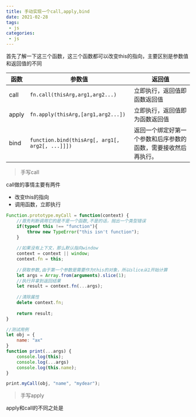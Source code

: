 ```yaml
---
title: 手动实现一个call,apply,bind
date: 2021-02-28
tags:
 - js
categories:
 - js
---
```


首先了解一下这三个函数，这三个函数都可以改变this的指向，主要区别是参数值和返回值的不同

| 函数  | 参数值                                          | 返回值                                                       |
| ----- | ----------------------------------------------- | ------------------------------------------------------------ |
| call  | `fn.call(thisArg,arg1,arg2...)`                 | 立即执行，返回值即函数返回值                                 |
| apply | `fn.apply(thisArg,[arg1,arg2...])`              | 立即执行，返回值即为函数返回值                               |
| bind  | `function.bind(thisArg[, arg1[, arg2[, ...]]])` | 返回一个绑定好第一个参数和后序参数的函数，需要接收然后再执行。 |



> 手写call 

call做的事情主要有两件

- 改变this的指向
- 调用函数，立即执行

```js
Function.prototype.myCall = function(context) {
    //首先判断调用它的是不是一个函数,不是的话，抛出一个类型错误
    if(typeof this !== "function"){
        throw new TypeError("this isn't function");
    }
    
    //如果没有上下文，那么默认指向window
    context = context || window;
    context.fn = this;
    
    //获取参数,由于第一个参数是需要作为this的对象，所以slice从1开始计算
    let args = Array.from(arguments).slice(1);
    //执行并拿到返回结果
    let result = context.fn(...args);
    
    //清除属性
    delete context.fn;
    
    return result;
}

//测试用例
let obj = {
    name: "ax"
}
function print(...args) {
    console.log(this);
    console.log(...args)
    console.log(this.name);
}

print.myCall(obj, "name", "mydear");
```

> 手写apply

apply和call的不同之处是